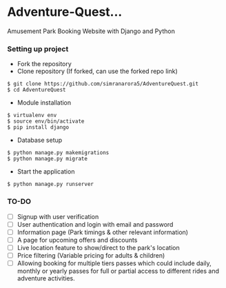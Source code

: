 # Adventure-Quest...
Amusement Park Booking Website with Django and Python

### Setting up project

- Fork the repository
- Clone repository (If forked, can use the forked repo link)
```commandline
$ git clone https://github.com/simranarora5/AdventureQuest.git
$ cd AdventureQuest
```
- Module installation
```commandline
$ virtualenv env
$ source env/bin/activate
$ pip install django
```
- Database setup
```commandline
$ python manage.py makemigrations
$ python manage.py migrate
```
- Start the application
```commandline
$ python manage.py runserver
```

### TO-DO
- [ ] Signup with user verification
- [ ] User authentication and login with email and password
- [ ] Information page (Park timings & other relevant information)
- [ ] A page for upcoming offers and discounts
- [ ] Live location feature to show/direct to the park's location
- [ ] Price filtering (Variable pricing for adults & children)
- [ ] Allowing booking for multiple tiers passes which could include daily, monthly or yearly passes for full or partial access to different rides and adventure activities.